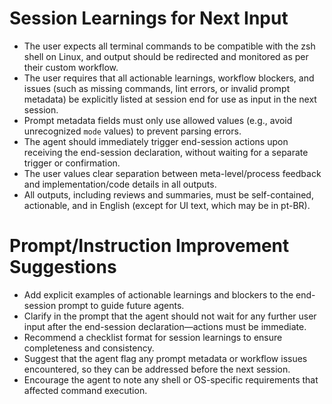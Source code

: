 # Session Learnings for Next Input

- The user expects all terminal commands to be compatible with the zsh shell on Linux, and output should be redirected and monitored as per their custom workflow.
- The user requires that all actionable learnings, workflow blockers, and issues (such as missing commands, lint errors, or invalid prompt metadata) be explicitly listed at session end for use as input in the next session.
- Prompt metadata fields must only use allowed values (e.g., avoid unrecognized `mode` values) to prevent parsing errors.
- The agent should immediately trigger end-session actions upon receiving the end-session declaration, without waiting for a separate trigger or confirmation.
- The user values clear separation between meta-level/process feedback and implementation/code details in all outputs.
- All outputs, including reviews and summaries, must be self-contained, actionable, and in English (except for UI text, which may be in pt-BR).

# Prompt/Instruction Improvement Suggestions

- Add explicit examples of actionable learnings and blockers to the end-session prompt to guide future agents.
- Clarify in the prompt that the agent should not wait for any further user input after the end-session declaration—actions must be immediate.
- Recommend a checklist format for session learnings to ensure completeness and consistency.
- Suggest that the agent flag any prompt metadata or workflow issues encountered, so they can be addressed before the next session.
- Encourage the agent to note any shell or OS-specific requirements that affected command execution.
